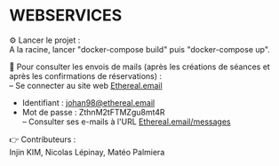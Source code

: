 # WEBSERVICES

⚙️ Lancer le projet : \
A la racine, lancer "docker-compose build" puis "docker-compose up".

📩 Pour consulter les envois de mails (après les créations de séances et après les confirmations de réservations) : \
– Se connecter au site web [Ethereal.email](https://ethereal.email/login)
  * Identifiant : johan98@ethereal.email
  * Mot de passe : ZthnM2tFTMZgu8mt4R \
– Consulter ses e-mails à l'URL [Ethereal.email/messages](https://ethereal.email/messages)

👉 Contributeurs : \
Injin KIM, Nicolas Lépinay, Matéo Palmiera
